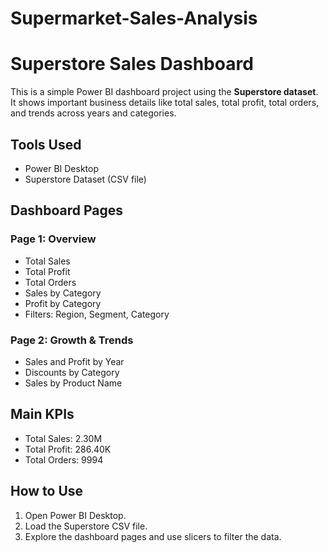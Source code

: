 # Supermarket-Sales-Analysis
# Superstore Sales Dashboard

This is a simple Power BI dashboard project using the **Superstore dataset**.  
It shows important business details like total sales, total profit, total orders, and trends across years and categories.

## Tools Used
- Power BI Desktop
- Superstore Dataset (CSV file)

## Dashboard Pages

### Page 1: Overview
- Total Sales
- Total Profit
- Total Orders
- Sales by Category
- Profit by Category
- Filters: Region, Segment, Category

### Page 2: Growth & Trends
- Sales and Profit by Year
- Discounts by Category
- Sales by Product Name

## Main KPIs
- Total Sales: 2.30M  
- Total Profit: 286.40K  
- Total Orders: 9994

## How to Use
1. Open Power BI Desktop.
2. Load the Superstore CSV file.
3. Explore the dashboard pages and use slicers to filter the data.

